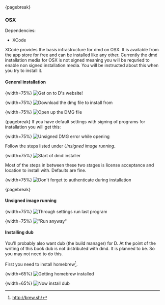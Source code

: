 {pagebreak}

### OSX
Dependencies:

- XCode

XCode provides the basis infrastructure for dmd on OSX. It is available from the app store for free and can be installed like any other.
Currently the dmd installation media for OSX is not signed meaning you will be requried to enable non signed installation media. You will be instructed about this when you try to install it.


#### General installation

{width=75%}
![Get on to D's website!](images/gettingStarted/osx/1.png)

{width=75%}
![Download the dmg file to install from](images/gettingStarted/osx/2.png)

{width=75%}
![Open up the DMG file](images/gettingStarted/osx/3.png)

{pagebreak}
If you have default settings with signing of programs for installation you will get this:

{width=75%}
![Unsigned DMG error while opening](images/gettingStarted/osx/4.png)

Follow the steps listed under *Unsigned image running*.

{width=75%}
![Start of dmd installer](images/gettingStarted/osx/5.png)

Most of the steps in between these two stages is license acceptance and location to install with. Defaults are fine.

{width=75%}
![Don't forget to authenticate during installation](images/gettingStarted/osx/5-1.png)

{pagebreak}

#### Unsigned image running

{width=75%}
![Through settings run last program](images/gettingStarted/osx/4-1.png)

{width=75%}
!["Run anyway"](images/gettingStarted/osx/4-2.png)

#### Installing dub

You'll probably also want dub (the build manager) for D. At the point of the writing of this book dub is not distributed with dmd. It is planned to be. So you may not need to do this.

First you need to install homebrew[^HomeBrewSite].

{width=65%}
![Getting homebrew installed](images/gettingStarted/osx/6.png)

{width=65%}
![Now install dub](images/gettingStarted/osx/6-1.png)

[^HomeBrewSite]: http://brew.sh/